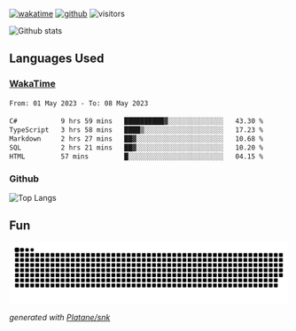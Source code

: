[![wakatime](https://wakatime.com/badge/user/82c377cd-a54c-404c-b7df-177b313ca539.svg)](https://wakatime.com/@82c377cd-a54c-404c-b7df-177b313ca539)
[![github](https://img.shields.io/github/followers/xinthose?logo=github&style=plastic)](https://github.com/alanhamlett?tab=followers)
![visitors](https://visitor-badge.glitch.me/badge?page_id=xinthose&left_color=green&right_color=red)

![Github stats](https://github-readme-stats.vercel.app/api?username=xinthose&show_icons=true&theme=radical&count_private=true)

## Languages Used

### [WakaTime](https://wakatime.com/)
<!--START_SECTION:waka-->

```text
From: 01 May 2023 - To: 08 May 2023

C#           9 hrs 59 mins   ██████████▓░░░░░░░░░░░░░░   43.30 %
TypeScript   3 hrs 58 mins   ████▒░░░░░░░░░░░░░░░░░░░░   17.23 %
Markdown     2 hrs 27 mins   ██▓░░░░░░░░░░░░░░░░░░░░░░   10.68 %
SQL          2 hrs 21 mins   ██▓░░░░░░░░░░░░░░░░░░░░░░   10.20 %
HTML         57 mins         █░░░░░░░░░░░░░░░░░░░░░░░░   04.15 %
```

<!--END_SECTION:waka-->

### Github

![Top Langs](https://github-readme-stats.vercel.app/api/top-langs/?username=xinthose)

## Fun
![github contribution grid snake animation](https://raw.githubusercontent.com/xinthose/xinthose/output/github-contribution-grid-snake.svg)

_generated with [Platane/snk](https://github.com/Platane/snk)_
